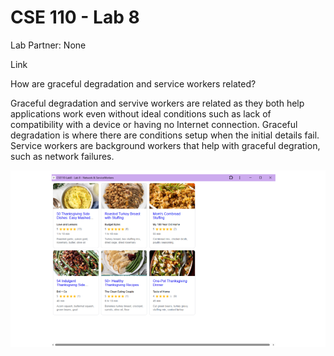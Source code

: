 # CSE 110 - Lab 8

Lab Partner: None

Link

How are graceful degradation and service workers related?  

Graceful degradation and servive workers are related as they both help applications work even without ideal conditions such as lack of compatibility with a device or having no Internet connection. Graceful degradation is where there are conditions setup when the initial details fail. Service workers are background workers that help with graceful degration, such as network failures.  

![image](pwa.png)